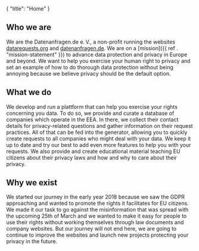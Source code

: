 {
    "title": "Home"
}

## Who we are

We are the Datenanfragen.de e.&thinsp;V., a non-profit running the websites [datarequests.org](https://www.datarequests.org) and [datenanfragen.de](https://www.datenanfragen.de). We are on a [mission]({{ ref . "mission-statement" }}) to advance data protection and privacy in Europe and beyond. We want to help you exercise your human right to privacy and set an example of how to do thorough data protection without being annoying because we believe privacy should be the default option.

## What we do

We develop and run a plattform that can help you exercise your rights concerning you data. To do so, we provide and curate a database of companies which operate in the EEA. In there, we collect their contact details for privacy-related questions and gather information on their request practices. All of that can be fed into the generator, allowing you to quickly create requests to all companies who might deal with your data. We keep it up to date and try our best to add even more features to help you with your requests. We also provide and create educational material teaching EU citizens about their privacy laws and how and why to care about their privacy.

## Why we exist

We started our journey in the early year 2018 because we saw the GDPR approaching and wanted to promote the rights it facilitates for EU citizens. We made it our task to go against the misinformation that was spread with the upcoming 25th of March and we wanted to make it easy for people to use their rights without working themselves through law documents and company websites. But our journey will not end here, we are going to continue to improve the websites and launch new projects protecting your privacy in the future.
